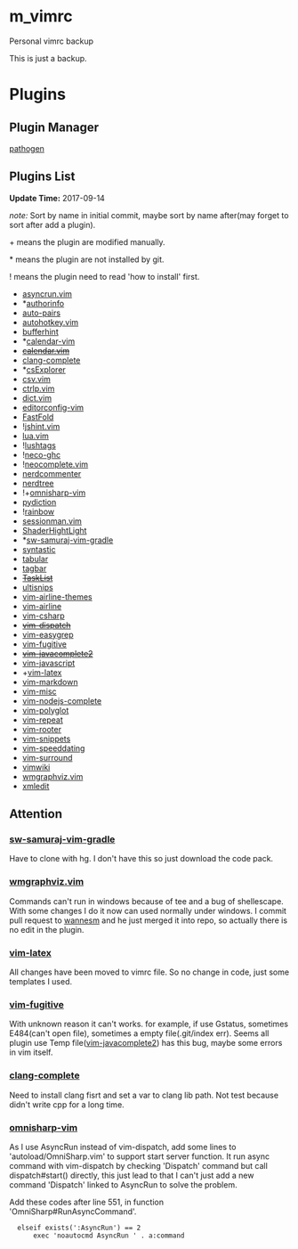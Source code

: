 # m_vimrc #

Personal vimrc backup

This is just a backup.

# Plugins #

## Plugin Manager ##

[pathogen](https://github.com/tpope/vim-pathogen)

## Plugins List ##

**Update Time:** 2017-09-14

*note:* Sort by name in initial commit,
maybe sort by name after(may forget to sort after add a plugin).

\+ means the plugin are modified manually.

\* means the plugin are not installed by git.

\! means the plugin need to read 'how to install' first.

* [asyncrun.vim](https://github.com/skywind3000/asyncrun.vim)
* \*[authorinfo](https://github.com/dantezhu/authorinfo)
* [auto-pairs](https://github.com/jiangmiao/auto-pairs)
* [autohotkey.vim](https://github.com/mmikeww/autohotkey.vim)
* [bufferhint](https://github.com/bsdelf/bufferhint)
* \*[calendar-vim](http://www.vim.org/scripts/script.php?script_id=52)
* ~~[calendar.vim](https://github.com/itchyny/calendar.vim)~~
* [clang-complete](https://github.com/Rip-Rip/clang_complete)
* \*[csExplorer](https://github.com/scwbin/csExplorer)
* [csv.vim](https://github.com/chrisbra/csv.vim)
* [ctrlp.vim](https://github.com/ctrlpvim/ctrlp.vim)
* [dict.vim](https://github.com/iamcco/dict.vim)
* [editorconfig-vim](https://github.com/editorconfig/editorconfig-vim)
* [FastFold](https://github.com/Konfekt/FastFold)
* \![jshint.vim](https://github.com/walm/jshint.vim)
* [lua.vim](https://github.com/vim-scripts/lua.vim)
* \![lushtags](https://github.com/bitc/lushtags)
* \![neco-ghc](https://github.com/eagletmt/neco-ghc)
* \![neocomplete.vim](https://github.com/Shougo/neocomplete.vim)
* [nerdcommenter](https://github.com/scrooloose/nerdcommenter)
* [nerdtree](https://github.com/scrooloose/nerdtree)
* \!\+[omnisharp-vim](https://github.com/OmniSharp/omnisharp-vim)
* [pydiction](https://github.com/rkulla/pydiction)
* \![rainbow](https://github.com/luochen1990/rainbow)
* [sessionman.vim](https://github.com/vim-scripts/sessionman.vim)
* [ShaderHightLight](http://git.oschina.net/qiuchangjie/ShaderHighLight)
* \*[sw-samuraj-vim-gradle](https://bitbucket.org/sw-samuraj/vim-gradle)
* [syntastic](https://github.com/vim-syntastic/syntastic)
* [tabular](https://github.com/godlygeek/tabular)
* [tagbar](https://github.com/majutsushi/tagbar)
* ~~[TaskList](https://github.com/vim-scripts/TaskList.vim)~~
* [ultisnips](https://github.com/SirVer/ultisnips)
* [vim-airline-themes](https://github.com/vim-airline/vim-airline-themes)
* [vim-airline](https://github.com/vim-airline/vim-airline)
* [vim-csharp](https://github.com/OrangeT/vim-csharp)
* ~~[vim-dispatch](https://github.com/tpope/vim-dispatch)~~
* [vim-easygrep](https://github.com/dkprice/vim-easygrep)
* [vim-fugitive](https://github.com/tpope/vim-fugitive)
* ~~[vim-javacomplete2](https://github.com/artur-shaik/vim-javacomplete2)~~
* [vim-javascript](https://github.com/pangloss/vim-javascript)
* \+[vim-latex](https://github.com/vim-latex/vim-latex)
* [vim-markdown](https://github.com/plasticboy/vim-markdown)
* [vim-misc](https://github.com/xolox/vim-misc)
* [vim-nodejs-complete](https://github.com/myhere/vim-nodejs-complete)
* [vim-polyglot](https://github.com/sheerun/vim-polyglot)
* [vim-repeat](https://github.com/tpope/vim-repeat)
* [vim-rooter](https://github.com/airblade/vim-rooter)
* [vim-snippets](https://github.com/honza/vim-snippets)
* [vim-speeddating](https://github.com/tpope/vim-speeddating)
* [vim-surround](https://github.com/tpope/vim-surround)
* [vimwiki](https://github.com/vimwiki/vimwiki)
* [wmgraphviz.vim](https://github.com/wannesm/wmgraphviz.vim)
* [xmledit](https://github.com/sukima/xmledit)

## Attention ##

### [sw-samuraj-vim-gradle](https://bitbucket.org/sw-samuraj/vim-gradle) ###

Have to clone with hg.
I don't have this so just download the code pack.

### [wmgraphviz.vim](https://github.com/wannesm/wmgraphviz.vim) ###

Commands can't run in windows because of tee and a bug of shellescape.
With some changes I do it now can used normally under windows.
I commit pull request to [wannesm](https://github.com/wannesm) and he just merged it into repo,
so actually there is no edit in the plugin.

### [vim-latex](https://github.com/vim-latex/vim-latex) ###

All changes have been moved to vimrc file.
So no change in code,
just some templates I used.

### [vim-fugitive](https://github.com/tpope/vim-fugitive) ###

With unknown reason it can't works.
for example,
if use Gstatus,
sometimes E484(can't open file),
sometimes a empty file(.git/index err).
Seems all plugin use Temp file([vim-javacomplete2](https://github.com/artur-shaik/vim-javacomplete2)) has this bug,
maybe some errors in vim itself.

### [clang-complete](https://github.com/Rip-Rip/clang_complete) ###

Need to install clang fisrt and set a var to clang lib path.
Not test because didn't write cpp for a long time.

### [omnisharp-vim](https://github.com/OmniSharp/omnisharp-vim) ###

As I use AsyncRun instead of vim-dispatch, add some lines to 'autoload/OmniSharp.vim' to support start server function.
It run async command with vim-dispatch by checking 'Dispatch' command but call dispatch#start() directly,
this just lead to that I can't just add a new command 'Dispatch' linked to AsyncRun to solve the problem.

Add these codes after line 551, in function 'OmniSharp#RunAsyncCommand'.

```vim
  elseif exists(':AsyncRun') == 2
      exec 'noautocmd AsyncRun ' . a:command
```
